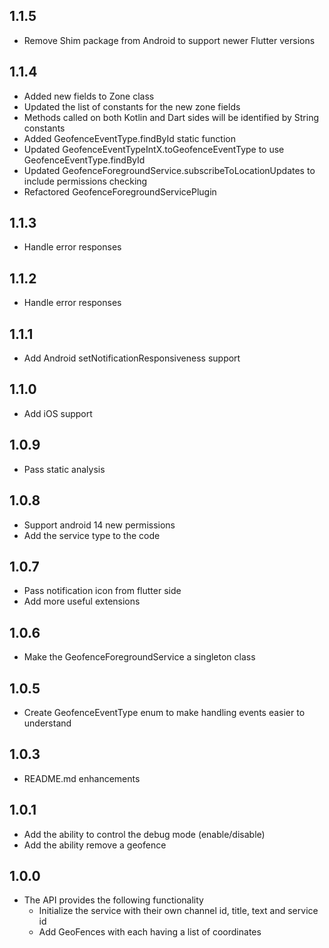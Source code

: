 ## 1.1.5
* Remove Shim package from Android to support newer Flutter versions

## 1.1.4
* Added new fields to Zone class
* Updated the list of constants for the new zone fields
* Methods called on both Kotlin and Dart sides will be identified by String constants
* Added GeofenceEventType.findById static function
* Updated GeofenceEventTypeIntX.toGeofenceEventType to use GeofenceEventType.findById
* Updated GeofenceForegroundService.subscribeToLocationUpdates to include permissions checking
* Refactored GeofenceForegroundServicePlugin

## 1.1.3

* Handle error responses

## 1.1.2

* Handle error responses

## 1.1.1

* Add Android setNotificationResponsiveness support

## 1.1.0

* Add iOS support

## 1.0.9

* Pass static analysis

## 1.0.8

* Support android 14 new permissions
* Add the service type to the code

## 1.0.7

* Pass notification icon from flutter side
* Add more useful extensions

## 1.0.6

* Make the GeofenceForegroundService a singleton class

## 1.0.5

* Create GeofenceEventType enum to make handling events easier to understand

## 1.0.3

* README.md enhancements

## 1.0.1

* Add the ability to control the debug mode (enable/disable)
* Add the ability remove a geofence

## 1.0.0

* The API provides the following functionality
  * Initialize the service with their own channel id, title, text and service id
  * Add GeoFences with each having a list of coordinates
